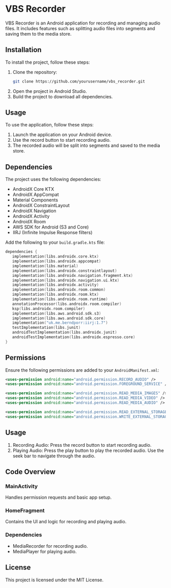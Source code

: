 # VBS Recorder

VBS Recorder is an Android application for recording and managing audio files. It includes features such as splitting audio files into segments and saving them to the media store.

## Installation

To install the project, follow these steps:

1. Clone the repository:
    ```sh
    git clone https://github.com/yourusername/vbs_recorder.git
    ```
2. Open the project in Android Studio.
3. Build the project to download all dependencies.

## Usage

To use the application, follow these steps:

1. Launch the application on your Android device.
2. Use the record button to start recording audio.
3. The recorded audio will be split into segments and saved to the media store.

## Dependencies

The project uses the following dependencies:

- AndroidX Core KTX
- AndroidX AppCompat
- Material Components
- AndroidX ConstraintLayout
- AndroidX Navigation
- AndroidX Activity
- AndroidX Room
- AWS SDK for Android (S3 and Core)
- IIRJ (Infinite Impulse Response filters)

Add the following to your `build.gradle.kts` file:

```kotlin
dependencies {
   implementation(libs.androidx.core.ktx)
   implementation(libs.androidx.appcompat)
   implementation(libs.material)
   implementation(libs.androidx.constraintlayout)
   implementation(libs.androidx.navigation.fragment.ktx)
   implementation(libs.androidx.navigation.ui.ktx)
   implementation(libs.androidx.activity)
   implementation(libs.androidx.room.common)
   implementation(libs.androidx.room.ktx)
   implementation(libs.androidx.room.runtime)
   annotationProcessor(libs.androidx.room.compiler)
   ksp(libs.androidx.room.compiler)
   implementation(libs.aws.android.sdk.s3)
   implementation(libs.aws.android.sdk.core)
   implementation("uk.me.berndporr:iirj:1.7")
   testImplementation(libs.junit)
   androidTestImplementation(libs.androidx.junit)
   androidTestImplementation(libs.androidx.espresso.core)
}
```

## Permissions

Ensure the following permissions are added to your `AndroidManifest.xml`:

```xml
<uses-permission android:name="android.permission.RECORD_AUDIO" />
<uses-permission android:name="android.permission.FOREGROUND_SERVICE" />

<uses-permission android:name="android.permission.READ_MEDIA_IMAGES" />
<uses-permission android:name="android.permission.READ_MEDIA_VIDEO" />
<uses-permission android:name="android.permission.READ_MEDIA_AUDIO" />

<uses-permission android:name="android.permission.READ_EXTERNAL_STORAGE"/>
<uses-permission android:name="android.permission.WRITE_EXTERNAL_STORAGE" android:maxSdkVersion="29" />
```

## Usage
1. Recording Audio: Press the record button to start recording audio.
2. Playing Audio: Press the play button to play the recorded audio. Use the seek bar to navigate through the audio.

## Code Overview

### MainActivity
Handles permission requests and basic app setup.  

### HomeFragment
Contains the UI and logic for recording and playing audio.  

### Dependencies
- MediaRecorder for recording audio.
- MediaPlayer for playing audio.

## License
This project is licensed under the MIT License.